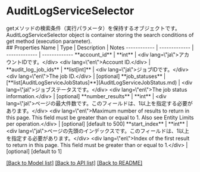 # AuditLogServiceSelector

<div lang=\"ja\">getメソッドの検索条件（実行パラメータ）を保持するオブジェクトです。</div> <div lang=\"en\">AuditLogServiceSelector object is container storing the search conditions of get method (execution parameter).</div> 
## Properties
Name | Type | Description | Notes
------------ | ------------- | ------------- | -------------
**account_id** | **int** | &lt;div lang&#x3D;\&quot;ja\&quot;&gt;アカウントIDです。&lt;/div&gt; &lt;div lang&#x3D;\&quot;en\&quot;&gt;Account ID.&lt;/div&gt;  | 
**audit_log_job_ids** | **list[int]** | &lt;div lang&#x3D;\&quot;ja\&quot;&gt;ジョブIDです。&lt;/div&gt; &lt;div lang&#x3D;\&quot;en\&quot;&gt;The job ID.&lt;/div&gt;  | [optional] 
**job_statuses** | [**list[AuditLogServiceJobStatus]**](AuditLogServiceJobStatus.md) | &lt;div lang&#x3D;\&quot;ja\&quot;&gt;ジョブステータスです。&lt;/div&gt; &lt;div lang&#x3D;\&quot;en\&quot;&gt;The job status information.&lt;/div&gt;  | [optional] 
**number_results** | **int** | &lt;div lang&#x3D;\&quot;ja\&quot;&gt;ページの最大件数です。このフィールドは、1以上を指定する必要があります。&lt;/div&gt; &lt;div lang&#x3D;\&quot;en\&quot;&gt;Maximum number of results to return in this page. This field must be greater than or equal to 1. Also see Entity Limits per operation.&lt;/div&gt;  | [optional] [default to 500]
**start_index** | **int** | &lt;div lang&#x3D;\&quot;ja\&quot;&gt;ページの先頭のインデックスです。このフィールドは、1以上を指定する必要があります。&lt;/div&gt; &lt;div lang&#x3D;\&quot;en\&quot;&gt;Index of the first result to return in this page. This field must be greater than or equal to 1.&lt;/div&gt;  | [optional] [default to 1]

[[Back to Model list]](../README.md#documentation-for-models) [[Back to API list]](../README.md#documentation-for-api-endpoints) [[Back to README]](../README.md)


